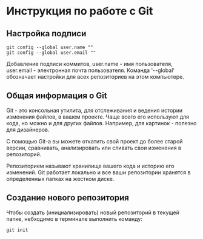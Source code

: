 # **Инструкция по работе с Git**

## Настройка подписи

    git config --global user.name ""
    git config --global user.email ""

Добавление подписи коммитов, user.name - имя пользователя, user.email - электронная почта пользователя. Команда '--global' обозначает настройки для всех репозиториев на этом компьютере.

## Общая информация о Git

Git - это консольная утилита, для отслеживания и ведения истории изменения файлов, в вашем проекте. Чаще всего его используют для кода, но можно и для других файлов. Например, для картинок - полезно для дизайнеров.

С помощью Git-a вы можете откатить свой проект до более старой версии, сравнивать, анализировать или сливать свои изменения в репозиторий.

Репозиторием называют хранилище вашего кода и историю его изменений. Git работает локально и все ваши репозитории хранятся в определенных папках на жестком диске.

## Создание нового репозитория

Чтобы создать (инициализировать) новый репозиторий в текущей папке, небходимо в терминале выполнить команду:

    git init
